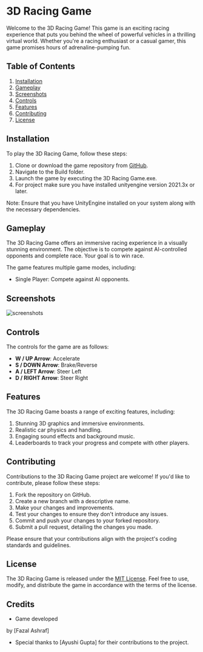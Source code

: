 # 3D Racing Game

Welcome to the 3D Racing Game! This game is an exciting racing experience that puts you behind the wheel of powerful vehicles in a thrilling virtual world. Whether you're a racing enthusiast or a casual gamer, this game promises hours of adrenaline-pumping fun.

## Table of Contents
1. [Installation](#installation)
2. [Gameplay](#gameplay)
3. [Screenshots](#screenshots)
4. [Controls](#controls)
5. [Features](#features)
6. [Contributing](#contributing)
7. [License](#license)

## Installation<a name="installation"></a>

To play the 3D Racing Game, follow these steps:

1. Clone or download the game repository from [GitHub](https://github.com/your_username/3d-racing-game).
2. Navigate to the Build folder.
3. Launch the game by executing the 3D Racing Game.exe.
4. For project make sure you have installed unityengine version 2021.3x or later.


Note: Ensure that you have UnityEngine installed on your system along with the necessary dependencies.

## Gameplay<a name="gameplay"></a>

The 3D Racing Game offers an immersive racing experience in a visually stunning environment. The objective is to compete against AI-controlled opponents and complete race. Your goal is to win race.

The game features multiple game modes, including:

- Single Player: Compete against AI opponents.


## Screenshots<a name="screenshots"></a>

![screenshots](https://github.com/Fazal-Ashraf-AURORA/3DArcadeRacing/assets/33286031/9f613a3f-fa46-45ee-9941-ef697959774a)

## Controls<a name="controls"></a>

The controls for the game are as follows:

- **W / UP Arrow**: Accelerate
- **S / DOWN Arrow**: Brake/Reverse
- **A / LEFT Arrow**: Steer Left
- **D / RIGHT Arrow**: Steer Right


## Features<a name="features"></a>

The 3D Racing Game boasts a range of exciting features, including:

1. Stunning 3D graphics and immersive environments.
2. Realistic car physics and handling.
3. Engaging sound effects and background music.
4. Leaderboards to track your progress and compete with other players.

## Contributing<a name="contributing"></a>

Contributions to the 3D Racing Game project are welcome! If you'd like to contribute, please follow these steps:

1. Fork the repository on GitHub.
2. Create a new branch with a descriptive name.
3. Make your changes and improvements.
4. Test your changes to ensure they don't introduce any issues.
5. Commit and push your changes to your forked repository.
6. Submit a pull request, detailing the changes you made.

Please ensure that your contributions align with the project's coding standards and guidelines.

## License<a name="license"></a>

The 3D Racing Game is released under the [MIT License](https://opensource.org/licenses/MIT). Feel free to use, modify, and distribute the game in accordance with the terms of the license.

## Credits

- Game developed

 by [Fazal Ashraf]
- Special thanks to [Ayushi Gupta] for their contributions to the project.
